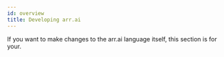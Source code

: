 ```yaml
---
id: overview
title: Developing arr.ai
---
```


If you want to make changes to the arr.ai language itself, this section is for your.
